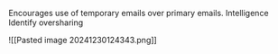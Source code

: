 Encourages use of temporary emails over primary emails. 
Intelligence 
	Identify oversharing

![[Pasted image 20241230124343.png]]



